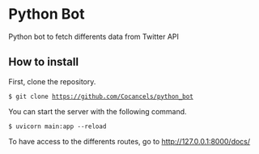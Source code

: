# Python Bot

Python bot to fetch differents data from Twitter API

## How to install

First, clone the repository.

<code>$ git clone https://github.com/Cocancels/python_bot</code>

You can start the server with the following command.

<code>$ uvicorn main:app --reload</code>

To have access to the differents routes, go to http://127.0.0.1:8000/docs/
